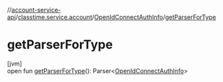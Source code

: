 //[account-service-api](../../../index.md)/[classtime.service.account](../index.md)/[OpenIdConnectAuthInfo](index.md)/[getParserForType](get-parser-for-type.md)

# getParserForType

[jvm]\
open fun [getParserForType](get-parser-for-type.md)(): Parser&lt;[OpenIdConnectAuthInfo](index.md)&gt;
